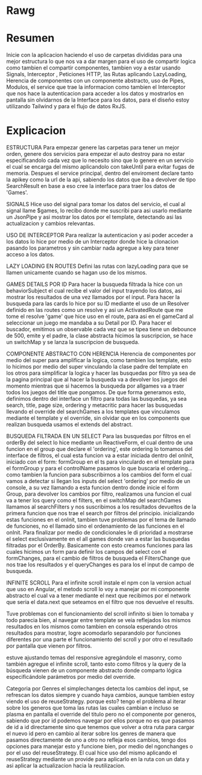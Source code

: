 # Rawg

# Resumen

Inicie con la aplicacion haciendo el uso de carpetas divididas para una mejor estructura lo que nos va a dar margen para el uso de compartir logica como tambien el compartir componentes, tambien voy a estar usando Signals, Interceptor , Peticiones HTTP, las Rutas aplicando LazyLoading, Herencia de componentes con un componente abstracto, uso de Pipes, Modulos, el service que trae la informacion como tambien el Interceptor que nos hace la autenticacion para acceder a los datos y mostrarlos en pantalla sin olvidarnos de la Interface para los datos, para el diseño estoy utilizando Tailwind y para el flujo de datos RxJS.

# Explicacion

ESTRUCTURA
Para empezar genere las carpetas para tener un mejor orden, genere dos servicios para empezar el auto destroy para no estar especificandolo cada vez que lo necesito sino que lo genere en un servicio el cual se encarga del mismo aplicandolo con takeUntil para evitar fugas de memoria.
Despues el service principal, dentro del enviroment declare tanto la apikey como la url de la api, sabiendo los datos que iba a devolver de tipo SearchResult en base a eso cree la interface para traer los datos de 'Games'.

SIGNALS
Hice uso del signal para tomar los datos del servicio, el cual al signal llame $games, lo recibo donde me suscribi para asi usarlo mediante un JsonPipe y asi mostrar los datos por el template, detectando asi las actualizacion y cambios relevantas.

USO DE INTERCEPTOR
Para realizar la autenticacion y asi poder acceder a los datos lo hice por medio de un Interceptor donde hice la clonacion pasando los parametros y sin cambiar nada agregue a key para tener acceso a los datos.

LAZY LOADING EN ROUTES
Defini las rutas con lazyLoading para que se llamen unicamente cuando se hagan uso de los mismos.

GAMES DETAILS POR ID
Para hacer la busqueda filtrada la hice con un behaviorSubject el cual recibe el valor del input trayendo los datos, asi mostrar los resultados de una vez llamados por el input. Para hacer la busqueda para las cards lo hice por su ID mediante el uso de un Resolver definido en las routes como un resolve y asi un ActivatedRoute que me tome el resolve 'game' que hice uso en el route, para asi en el gameCard al seleccionar un juego me mandaba a su Detail por ID.
Para hacer el buscador, emitimos un observable cada vez que se tipea tiene un debounce de 500, emite y el padre, la clase abstracta hicimos la suscripcion, se hace un switchMap y se lanza la suscripcion de busqueda.

COMPONENTE ABSTRACTO CON HERENCIA
Herencia de componentes por medio del super para amplificar la logica, como tambien los template, esto lo hicimos por medio del super vinculando la clase padre del template en los otros para simplificar la logica y hacer las busquedas por filtro ya sea de la pagina principal que al hacer la busqueda va a devolver los juegos del momento mientras que si hacemos la busqueda por allgames va a traer todos los juegos del title que pongamos.
De que forma generamos esto, definimos dentro del interface un filtro para todas las busquedas, ya sea search, title, page size, ordering y metacritic para hacer las busquedas llevando el override del searchGames a los templates que vinculamos mediante el template y el override, sin olvidar que en los components que realizan busqueda usamos el extends del abstract.

BUSQUEDA FILTRADA EN UN SELECT
Para las busquedas por filtros en el orderBy del select lo hice mediante un ReactiveForm, el cual dentro de una funcion en el group que declare el 'ordering', este ordering lo tomamos del interface de filtros, el cual esta funcion va a estar iniciada dentro del onInit, iniciado con el form: formGroup en el ts para vinculardo en el template para el formGroup y para el controlName pasamos lo que buscaria el ordering... como tambien la funcion para subscribirnos a los cambios del form el cual vamos a detectar si llegan los inputs del select 'ordering' por medio de un console, a su vez llamando a esta funcion dentro donde inicie el form Group, para devolver los cambios por filtro, realizamos una funcion el cual va a tener los query como el filters, en el switchMap del searchGames llamamos al searchFilters y nos suscribimos a los resultados devueltos de la primera funcion que nos trae el search por filtros del principio. inicializando estas funciones en el onInit, tambien tuve problemas por el tema de llamado de funciones, no el llamado sino el ordenamiento de las funciones en el onInit. Para finalizar por medio de condicionales le di prioridad a mostrarse el select exclusivamente en el all games donde van a estar las busquedas filtradas por el OrderBy.
Basicamente con esto creamos funciones para las cuales hicimos un form para definir los campos del select con el formChanges, para el cambio de filtros de busqueda el FiltersChange que nos trae los resultados y el queryChanges es para los el input de campo de busqueda.

INFINITE SCROLL
Para el infinite scroll instale el npm con la version actual que uso en Angular, el metodo scroll lo voy a manejar por mi componente abstracto el cual va a tener mediante el next que recibimos por el network que seria el data.next que seteamos en el filtro que nos devuelve el results.

Tuve problemas con el funcionamiento del scroll infinito si bien lo tomaba y todo parecia bien, al navegar entre template se veia reflejados los mismos resultados en los mismos como tambien en consola esperando otros resultados para mostrar, logre acomodarlo separandolo por funciones diferentes por una parte el funcionamiento del scroll y por otro el resultado por pantalla que vienen por filtros.

estuve ajustando temas del responsive agregándole el masonry, como también agregue el infinite scroll, tanto esto como filtros y la query de la búsqueda vienen de un componente abstracto donde comparto lógica especificándole parámetros por medio del override.

Categoria por Genres
el simplechanges detecta los cambios del input, se refrescan los datos siempre y cuando haya cambios, aunque tambien estoy viendo el uso de reuseStrategy. porque esto? tengo el problema al iterar sobre los generos que toma las rutas las cuales cambian e incluso se plasma en pantalla el override del titulo pero no el componente por generos, sabiendo que por id podemos navegar por ellos porque no es que pasamos de id a id directamente sino que tenemos que volver a otra ruta para cargar el nuevo id pero en cambio al iterar sobre los genres de manera que pasamos directamente de uno a otro no refleja esos cambios, tengo dos opciones para manejar esto y funcione bien, por medio del ngonchanges o por el uso del reuseStrategy. El cual hice uso del mismo aplicando el reuseStrategy mediante un provide para aplicarlo en la ruta con un data y asi aplicar la actualizacion hacia la reutilizacion.
